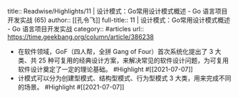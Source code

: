 title:: Readwise/Highlights/11 | 设计模式：Go常用设计模式概述 - Go 语言项目开发实战 (65)
author:: [[孔令飞]]
full-title:: 11 | 设计模式：Go常用设计模式概述 - Go 语言项目开发实战
category:: #articles
url:: https://time.geekbang.org/column/article/386238

- 在软件领域，GoF（四人帮，全拼 Gang of Four）首次系统化提出了 3 大类、共 25 种可复用的经典设计方案，来解决常见的软件设计问题，为可复用软件设计奠定了一定的理论基础。 #Highlight #[[2021-07-07]]
- 计模式可以分为创建型模式、结构型模式、行为型模式 3 大类，用来完成不同的场景。 #Highlight #[[2021-07-07]]